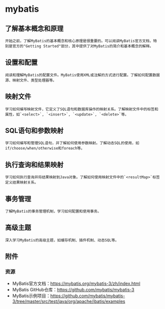 # mybatis

## 了解基本概念和原理

    开始之前，了解MyBatis的基本概念和核心原理是很重要的。可以阅读MyBatis官方文档，特别是官方的"Getting Started"部分，其中提供了对MyBatis的简介和基本概念的解释。

## 设置和配置

    阅读和理解MyBatis的配置文件。MyBatis使用XML或注解的方式进行配置。了解如何配置数据源、映射文件、类型处理器等。

## 映射文件

    学习如何编写映射文件，它定义了SQL语句和数据库操作的映射关系。了解映射文件中的标签和属性，如`<select>`, `<insert>`, `<update>`, `<delete>`等。

## SQL语句和参数映射

    学习如何编写和管理SQL语句，并了解如何使用参数映射。了解动态SQL的使用，如if/choose/when/otherwise和foreach等。

## 执行查询和结果映射

    学习如何执行查询并将结果映射到Java对象。了解如何使用映射文件中的`<resultMap>`标签定义结果映射关系。

## 事务管理

    了解MyBatis的事务管理机制，学习如何配置和使用事务。

## 高级主题

    深入学习MyBatis的高级主题，如缓存机制、插件机制、动态SQL等。

## 附件

### 资源

- MyBatis官方文档：<https://mybatis.org/mybatis-3/zh/index.html>
- MyBatis GitHub仓库：<https://github.com/mybatis/mybatis-3>
- MyBatis示例项目：<https://github.com/mybatis/mybatis-3/tree/master/src/test/java/org/apache/ibatis/examples>
